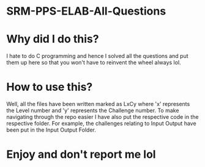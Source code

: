 # SRM-PPS-ELAB-All-Questions
<h1>Why did I do this?</h1>
I hate to do C programming and hence I solved all the questions and put them up here so that you won't have to reinvent the wheel always lol. 

<h1> How to use this?</h1>
Well, all the files have been written marked as LxCy where 'x' represents the Level number and 'y' represents the Challenge number.
To make navigating through the repo easier I have also put the respective code in the respective folder. For example, the challenges relating to Input Output have been put in the Input Output Folder. 

<h1> Enjoy and don't report me lol </h1>
